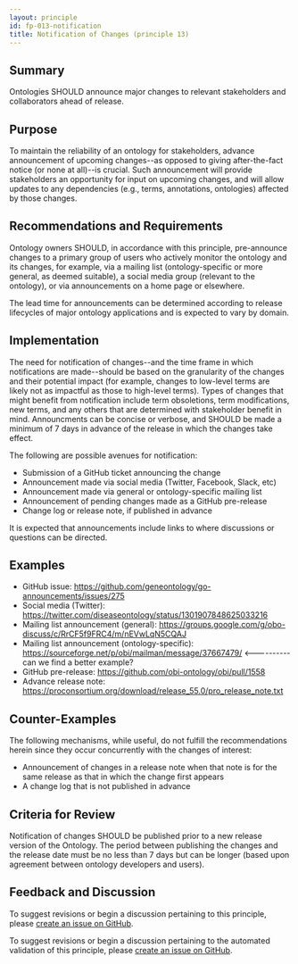 ```yaml
---
layout: principle
id: fp-013-notification
title: Notification of Changes (principle 13)
---
```


Summary
-------

Ontologies SHOULD announce major changes to relevant stakeholders and collaborators ahead of release.

Purpose
-------

To maintain the reliability of an ontology for stakeholders, advance announcement of upcoming changes--as
opposed to giving after-the-fact notice (or none at all)--is crucial. Such announcement will provide stakeholders an opportunity for input on upcoming changes,
and will allow updates to any dependencies (e.g., terms, annotations, ontologies) affected by those changes.

Recommendations and Requirements
-------
Ontology owners SHOULD, in accordance with this principle, pre-announce changes to a primary group of users who actively monitor the ontology and its changes, for example, via a mailing list (ontology-specific or more general, as deemed suitable), a social media group (relevant to the ontology), or via announcements on a home page or elsewhere.

The lead time for announcements can be determined according to release lifecycles of major ontology applications and is expected to vary by domain.

Implementation
--------------

The need for notification of changes--and the time frame in which notifications are made--should be based on the granularity of the changes and their potential impact
(for example, changes to low-level terms are likely not as impactful as those to high-level terms). Types of changes that might benefit from notification include term
obsoletions, term modifications, new terms, and any others that are determined with stakeholder benefit in mind. Announcments can be concise or verbose, and
SHOULD be made a minimum of 7 days in advance of the release in which the changes take effect.

The following are possible avenues for notification:
* Submission of a GitHub ticket announcing the change
* Announcement made via social media (Twitter, Facebook, Slack, etc)
* Announcement made via general or ontology-specific mailing list
* Announcement of pending changes made as a GitHub pre-release
* Change log or release note, if published in advance

It is expected that announcements include links to where discussions or questions can be directed.

Examples
--------

- GitHub issue: https://github.com/geneontology/go-announcements/issues/275
- Social media (Twitter): https://twitter.com/diseaseontology/status/1301907848625033216
- Mailing list announcement (general): https://groups.google.com/g/obo-discuss/c/RrCF5f9FRC4/m/nEVwLqN5CQAJ
- Mailing list announcement (ontology-specific): https://sourceforge.net/p/obi/mailman/message/37667479/   <---------- can we find a better example?
- GitHub pre-release: https://github.com/obi-ontology/obi/pull/1558
- Advance release note: https://proconsortium.org/download/release_55.0/pro_release_note.txt

Counter-Examples
----------------

The following mechanisms, while useful, do not fulfill the recommendations herein since they occur concurrently with the changes of interest:

- Announcement of changes in a release note when that note is for the same release as that in which the change first appears
- A change log that is not published in advance

Criteria for Review
-------------------

Notification of changes SHOULD be published prior to a new release version of the Ontology. The period between publishing the changes
and the release date must be no less than 7 days but can be longer (based upon agreement between ontology developers and users).

## Feedback and Discussion

To suggest revisions or begin a discussion pertaining to this principle, please [create an issue on GitHub](https://github.com/OBOFoundry/OBOFoundry.github.io/issues/new?labels=attn%3A+Editorial+WG,principles&title=Principle+%2313+%22Notification%22+%3CENTER+ISSUE+TITLE%3E).

To suggest revisions or begin a discussion pertaining to the automated validation of this principle, please [create an issue on GitHub](https://github.com/OBOFoundry/OBOFoundry.github.io/issues/new?labels=attn%3A+Technical+WG,automated+validation+of+principles&title=Principle+%2313+%22Notification%22+-+automated+validation+%3CENTER+ISSUE+TITLE%3E).

